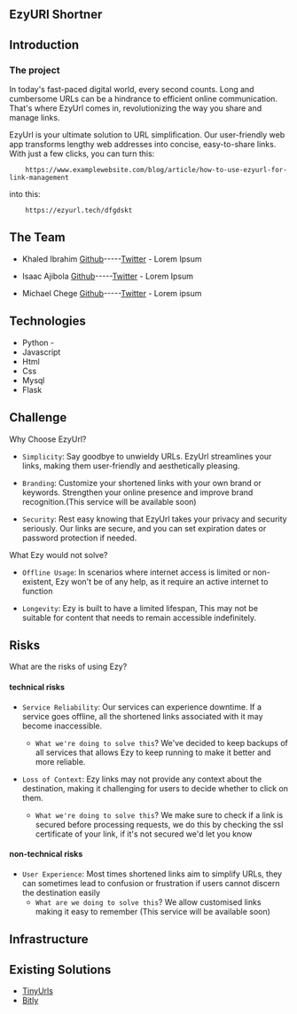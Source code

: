 ## EzyURl Shortner

## Introduction

### The project
In today's fast-paced digital world, every second counts. Long and cumbersome URLs can be a
hindrance to efficient online communication. That's where EzyUrl comes in, revolutionizing the
way you share and manage links.

EzyUrl is your ultimate solution to URL simplification. Our user-friendly web app transforms lengthy
web addresses into concise, easy-to-share links. With just a few clicks, you can turn this:

        https://www.examplewebsite.com/blog/article/how-to-use-ezyurl-for-link-management

into this: 

        https://ezyurl.tech/dfgdskt



## The Team

* Khaled Ibrahim [Github](https://github.com/KhaledIbrahemAbdelaziz)-----[Twitter]() - Lorem Ipsum

* Isaac Ajibola [Github](https://github.com/Bigizic)-----[Twitter](https://twitter.com/Big_izic) - Lorem Ipsum

* Michael Chege [Github](https://github.com/mike-chege)-----[Twitter]() - Lorem ipsum

## Technologies

* Python -
* Javascript
* Html
* Css
* Mysql
* Flask

## Challenge

Why Choose EzyUrl?

- ``Simplicity``: Say goodbye to unwieldy URLs. EzyUrl streamlines your links, making them user-friendly and aesthetically pleasing.

- ``Branding``: Customize your shortened links with your own brand or keywords. Strengthen your online presence and improve brand recognition.(This service will be available soon)

- ``Security``: Rest easy knowing that EzyUrl takes your privacy and security seriously. Our links are secure, and you can set expiration dates or password protection if needed.

What Ezy would not solve?

- ``Offline Usage``: In scenarios where internet access is limited or non-existent, Ezy won't be of any help, as it require an active internet to function

- ``Longevity``: Ezy is built to have a limited lifespan, This may not be suitable for content that needs to remain accessible indefinitely.

## Risks

What are the risks of using Ezy?

####  technical risks

- ``Service Reliability``: Our services can experience downtime. If a service goes offline, all the shortened links associated with it may become inaccessible.
    - ``What we're doing to solve this``? We've decided to keep backups of all services that allows Ezy to keep running to make it better and more reliable.

- ``Loss of Context``: Ezy links may not provide any context about the destination, making it challenging for users to decide whether to click on them.
    - ``What we're doing to solve this``? We make sure to check if a link is secured before processing requests, we do this by checking the ssl certificate of your link, if it's not secured we'd let you know
 
#### non-technical risks

- ``User Experience``: Most times shortened links aim to simplify URLs, they can sometimes lead to confusion or frustration if users cannot discern the destination easily
    - ``What are we doing to solve this``? We allow customised links making it easy to remember (This service will be available soon)
 
## Infrastructure

## Existing Solutions
* [TinyUrls](https://tinyurl.com)
* [Bitly](https://bitly.com)
